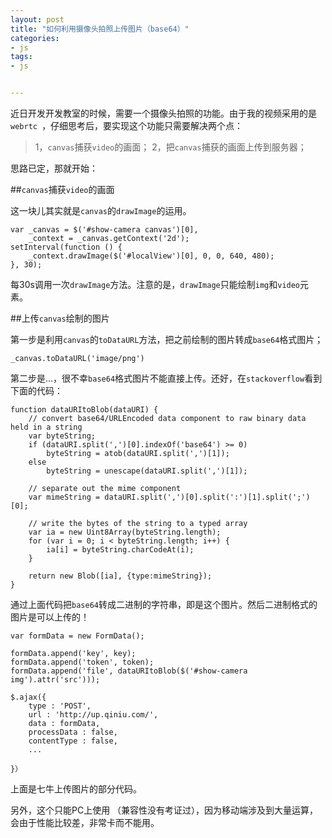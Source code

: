 ```yaml
---
layout: post
title: "如何利用摄像头拍照上传图片（base64）"
categories:
- js
tags:
- js


---
```


近日开发开发教室的时候，需要一个摄像头拍照的功能。由于我的视频采用的是`webrtc `，仔细思考后，要实现这个功能只需要解决两个点：

> 1，<code>canvas</code>捕获`video`的画面；
> 2，把`canvas`捕获的画面上传到服务器；

思路已定，那就开始：

##`canvas`捕获`video`的画面

这一块儿其实就是`canvas`的`drawImage`的运用。

    var _canvas = $('#show-camera canvas')[0],
		_context = _canvas.getContext('2d');
	setInterval(function () {
		_context.drawImage($('#localView')[0], 0, 0, 640, 480);
	}, 30);

每30s调用一次`drawImage`方法。注意的是，`drawImage`只能绘制`img`和`video`元素。

##上传`canvas`绘制的图片

第一步是利用`canvas`的`toDataURL`方法，把之前绘制的图片转成`base64`格式图片；

    _canvas.toDataURL('image/png')
    
第二步是...，很不幸`base64`格式图片不能直接上传。还好，在`stackoverflow`看到下面的代码：

    function dataURItoBlob(dataURI) {
        // convert base64/URLEncoded data component to raw binary data held in a string
        var byteString;
        if (dataURI.split(',')[0].indexOf('base64') >= 0)
            byteString = atob(dataURI.split(',')[1]);
        else
            byteString = unescape(dataURI.split(',')[1]);
    
        // separate out the mime component
        var mimeString = dataURI.split(',')[0].split(':')[1].split(';')[0];
    
        // write the bytes of the string to a typed array
        var ia = new Uint8Array(byteString.length);
        for (var i = 0; i < byteString.length; i++) {
            ia[i] = byteString.charCodeAt(i);
        }
    
        return new Blob([ia], {type:mimeString});
    }

通过上面代码把`base64`转成二进制的字符串，即是这个图片。然后二进制格式的图片是可以上传的！

    var formData = new FormData();
    
	formData.append('key', key);
	formData.append('token', token);
	formData.append('file', dataURItoBlob($('#show-camera img').attr('src')));
	
	$.ajax({
		type : 'POST',
		url : 'http://up.qiniu.com/',
		data : formData,
		processData : false,
		contentType : false,
		...
		
	}）


上面是七牛上传图片的部分代码。

另外，这个只能PC上使用 （兼容性没有考证过），因为移动端涉及到大量运算，会由于性能比较差，非常卡而不能用。